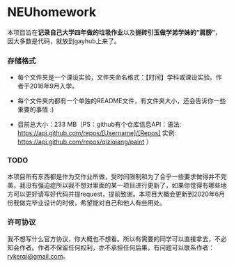 # NEUhomework

本项目旨在**记录自己大学四年做的垃圾作业**以及**抛砖引玉做学弟学妹的“肩膀”**，因大多数是代码，就放到gayhub上来了。

### 存储格式

- 每个文件夹是一个课设实验，文件夹命名格式：【时间】学科或课设实验。作者于2016年9月入学。

- 每个文件夹内都有一个单独的README文件，有文件夹大小，还会告诉你一些重要的事情 :)

- 目前总大小：233 MB（PS：github有个仓库信息API：语法:  https://api.github.com/repos/[Username]/[Repos] 实例: https://api.github.com/repos/qiziqiang/paint ）

### TODO

本项目所有东西都是作为交作业所做，受时间限制和为了合乎一些要求做得并不完美，我没有强迫症所以我不想对里面的某一项目进行更新了，如果你觉得有哪些地方可以更好请写好代码并提request，提前致谢。本项目大概会更新到2020年6月份我做完毕业设计的时候，希望能对自己和他人有些用处。

### 许可协议

我不想写什么官方协议，你大概也不想看。所以有需要的同学可以直接拿去，不必知会作者。作者不保留任何权利，亦不承担任何后果，有问题可以联系作者：rykerqi@gmail.com。